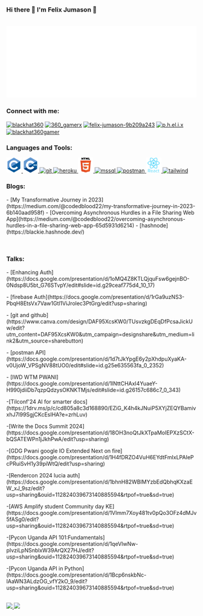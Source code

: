 ### Hi there 👋 I'm Felix Jumason 🙂
<div align="center">
	<br>
  <img src="about-me.svg" width="800" height="auto" alt="Click to see the source">
</div>


<h3 align="left">Connect with me:</h3>
<p align="left">
<a href="https://dev.to/blackhat360" target="blank"><img align="center" src="https://raw.githubusercontent.com/rahuldkjain/github-profile-readme-generator/master/src/images/icons/Social/devto.svg" alt="blackhat360" height="30" width="40" /></a>
<a href="https://twitter.com/360_gamerx" target="blank"><img align="center" src="https://raw.githubusercontent.com/rahuldkjain/github-profile-readme-generator/master/src/images/icons/Social/twitter.svg" alt="360_gamerx" height="30" width="40" /></a>
<a href="https://linkedin.com/in/felix-jumason-9b209a243" target="blank"><img align="center" src="https://raw.githubusercontent.com/rahuldkjain/github-profile-readme-generator/master/src/images/icons/Social/linked-in-alt.svg" alt="felix-jumason-9b209a243" height="30" width="40" /></a>
<a href="https://instagram.com/p.h.el.i.x" target="blank"><img align="center" src="https://raw.githubusercontent.com/rahuldkjain/github-profile-readme-generator/master/src/images/icons/Social/instagram.svg" alt="p.h.el.i.x" height="30" width="40" /></a>
<a href="https://www.leetcode.com/blackhat360gamer" target="blank"><img align="center" src="https://raw.githubusercontent.com/rahuldkjain/github-profile-readme-generator/master/src/images/icons/Social/leet-code.svg" alt="blackhat360gamer" height="30" width="40" /></a>
</p>

<h3 align="left">Languages and Tools:</h3>
<p align="left"> 
<a href="https://www.cprogramming.com/" target="_blank" rel="noreferrer"> <img src="https://raw.githubusercontent.com/devicons/devicon/master/icons/c/c-original.svg" alt="c" width="40" height="40"/> </a> 
<a href="https://www.w3schools.com/cpp/" target="_blank" rel="noreferrer"> <img src="https://raw.githubusercontent.com/devicons/devicon/master/icons/cplusplus/cplusplus-original.svg" alt="cplusplus" width="40" height="40"/> </a> 
<a href="https://git-scm.com/" target="_blank" rel="noreferrer"> <img src="https://www.vectorlogo.zone/logos/git-scm/git-scm-icon.svg" alt="git" width="40" height="40"/> </a> 
<a href="https://heroku.com" target="_blank" rel="noreferrer"> <img src="https://www.vectorlogo.zone/logos/heroku/heroku-icon.svg" alt="heroku" width="40" height="40"/> </a> 
<a href="https://www.w3.org/html/" target="_blank" rel="noreferrer"> <img src="https://raw.githubusercontent.com/devicons/devicon/master/icons/html5/html5-original-wordmark.svg" alt="html5" width="40" height="40"/> </a> 
<a href="https://www.microsoft.com/en-us/sql-server" target="_blank" rel="noreferrer"> <img src="https://www.svgrepo.com/show/303229/microsoft-sql-server-logo.svg" alt="mssql" width="40" height="40"/> </a> 
<a href="https://postman.com" target="_blank" rel="noreferrer"> <img src="https://www.vectorlogo.zone/logos/getpostman/getpostman-icon.svg" alt="postman" width="40" height="40"/> </a> 
<a href="https://reactjs.org/" target="_blank" rel="noreferrer"> <img src="https://raw.githubusercontent.com/devicons/devicon/master/icons/react/react-original-wordmark.svg" alt="react" width="40" height="40"/> </a> 
<a href="https://tailwindcss.com/" target="_blank" rel="noreferrer"> <img src="https://www.vectorlogo.zone/logos/tailwindcss/tailwindcss-icon.svg" alt="tailwind" width="40" height="40"/> </a> 
</p>

<h3 align="left">Blogs:</h3>
<p>
- [My Transformative Journey in 2023](https://medium.com/@codedblood22/my-transformative-journey-in-2023-6b140aad958f)
- [Overcoming Asynchronous Hurdles in a File Sharing Web App](https://medium.com/@codedblood22/overcoming-asynchronous-hurdles-in-a-file-sharing-web-app-65d5931d6214)
  - [hashnode](https://blackie.hashnode.dev/)
</p>
<br />

<h3 align="left">Talks:</h3>
<p>
- [Enhancing Auth](https://docs.google.com/presentation/d/1oMQ4Z8KTLQjquFsw6gejnBO-0Ndsp8U5bt_G76STvpY/edit#slide=id.g29ceaf775d4_10_17)
</p>
- [firebase Auth](https://docs.google.com/presentation/d/1rGa9uzNS3-PbqH8EtsVx7Vaw1Gtl1ViJrolec3PtGrg/edit?usp=sharing)

<p>
  - [git and github](https://www.canva.com/design/DAF95XcsKW0/TUsvzkgDEqDfPcsaJickUw/edit?utm_content=DAF95XcsKW0&utm_campaign=designshare&utm_medium=link2&utm_source=sharebutton)
</p>
<p>
  - [postman API](https://docs.google.com/presentation/d/1d7tJkYpgE6y2pXhdpuXyaKA-v0UjoW_VPSgNV88tUO0/edit#slide=id.g25e635563fa_0_2352)
</p>
<p>
  - [IWD WTM PWANI](https://docs.google.com/presentation/d/1lNttCHAxI4YuaeY-H990jdiiDb7qzpQdzysOKNKTMjs/edit#slide=id.g26157c686c7_0_343)
</p>
<p>
-[Tilconf'24 AI for smarter docs](https://1drv.ms/p/c/cd805a8c3d168890/EZiG_K4h4kJNuiP5XYjZEQYBamivxhJ7l99SgjCKcEsIHA?e=zrhLuv)
</p>
<p>
-[Write the Docs Summit 2024](https://docs.google.com/presentation/d/18OH3noQtJkXTpaMoIEPXzSCtX-bQSATEWPn1jJkhPwA/edit?usp=sharing)
</p>
<p>
-[GDG Pwani google IO Extended Next on fire](https://docs.google.com/presentation/d/1H4fDRZO4VuH6EYdtFmIxLPAIePcPRuiSvH1y39piWtQ/edit?usp=sharing) 
</p>
<p>
-[Rendercon 2024 lucia auth](https://docs.google.com/presentation/d/1bhnH82WBIMYzbEdQbhqKXzaEW_xJ_9sz/edit?usp=sharing&ouid=112824039673140885594&rtpof=true&sd=true)
</p>

<p>
-[AWS Amplify student Community day KE](https://docs.google.com/presentation/d/1Vlmm7Xoy481tv0pQo3OFz4dMJv5fASg0/edit?usp=sharing&ouid=112824039673140885594&rtpof=true&sd=true)
</p>

<p>
-[Pycon Uganda API 101:Fundamentals](https://docs.google.com/presentation/d/1qeVIwNw-pIvziLpNSnblxW39ArQX27HJ/edit?usp=sharing&ouid=112824039673140885594&rtpof=true&sd=true)
</p>
<p>
-[Pycon Uganda API in Python](https://docs.google.com/presentation/d/1Bcp6nskbNc-IAaWN3ALdzOG_vfY2kO_9/edit?usp=sharing&ouid=112824039673140885594&rtpof=true&sd=true)
</p>
<br />

<div id='profile-them'><a class='github-status' href='https://github.com/Blackie360'><img width="45%" src='https://github-readme-stats.vercel.app/api?username=Blackie360&show_icons=true&theme=radical' />
<a class='Most-used-languages' href='https://github.com/Blackie360'><img width="45%" id='github-status' src='https://github-readme-stats.vercel.app/api/top-langs/?username=Blackie360&layout=compact' />
</div>
